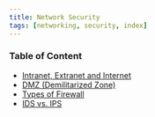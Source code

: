```yaml
---
title: Network Security
tags: [networking, security, index]
---
```


### Table of Content

* [Intranet, Extranet and Internet](Intranet,%20Extranet%20and%20Internet.md)
* [DMZ (Demilitarized Zone)](DMZ%20%28Demilitarized%20Zone%29.md)
* [Types of Firewall](../Network%20Components/Firewall/Types%20of%20Firewall.md)
* [IDS vs. IPS](IDS%20vs.%20IPS.md)